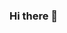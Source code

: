 ### Hi there 👋

<!--

Visit my website at [abhe.in](https://www.abhe.in)

I have a degree in aerospace engineering, yet coding has always been my *rocket science*. I get the gist of it, but actually doing it always... disconcerts me.

So here I am, trying to learn whatever I can by doing.

Some stuff I've got on here now or in the near-future:
 * A personal website using only HTML, CSS and basic JS, and without a CMS or SSG, that brings together my profile and disparate interests, such as  writing, photography.
 * Scripts written for very specific tasks, such as converting MD to HTML, editing EXIF data in photos, etc.
 * My experiments with algorithmic computer music using Pure Data.
 
Some goals I have in mind:
 * Eventually add a blog without using a CMS. A lot of unnecessary work, I know.
 * Maybe re-write the scripts in different languages, if only to understand the advantages of each.
 * Make a website inspired by [generative.fm](generative.fm) using the music I "write."

**abheshek-pandey/abheshek-pandey** is a ✨ _special_ ✨ repository because its `README.md` (this file) appears on your GitHub profile.

Here are some ideas to get you started:

- 🔭 I’m currently working on ...
- 🌱 I’m currently learning ...
- 👯 I’m looking to collaborate on ...
- 🤔 I’m looking for help with ...
- 💬 Ask me about ...
- 📫 How to reach me: ...
- 😄 Pronouns: ...
- ⚡ Fun fact: ...
-->
